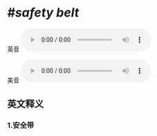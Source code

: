 # ***\#safety belt*** 
英音
<audio src="./media/safety belt1.aac" controls="controls"></audio>

美音
<audio src="./media/safety belt2.aac" controls="controls"></audio>



  

英文释义
---
### 1.**安全带**  


